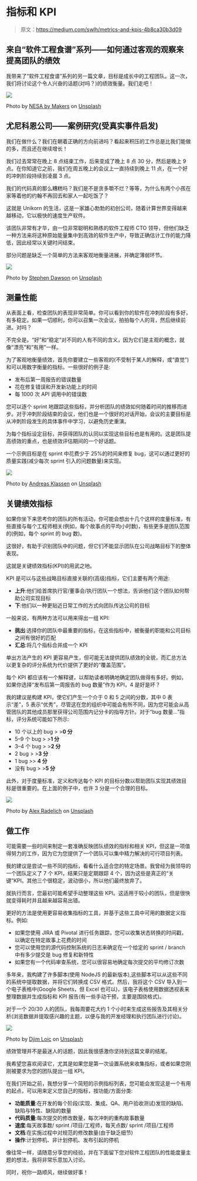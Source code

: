 # 指标和 KPI

> 原文：<https://medium.com/swlh/metrics-and-kpis-4b8ca30b3d09>

## 来自“软件工程食谱”系列——如何通过客观的观察来提高团队的绩效

我带来了“软件工程食谱”系列的另一篇文章，目标是成长中的工程团队。这一次，我们将讨论这个令人兴奋的话题(对吗？)的绩效衡量。我们走吧！

![](img/875caddd80ea129278d46800e676fb13.png)

Photo by [NESA by Makers](https://unsplash.com/@nesabymakers?utm_source=medium&utm_medium=referral) on [Unsplash](https://unsplash.com?utm_source=medium&utm_medium=referral)

## **尤尼科恩公司——案例研究(受真实事件启发)**

我们在做什么？我们在朝着正确的方向前进吗？看起来积压的工作总是比我们能做的多，而且还在继续增长！

我们过去常常在晚上 8 点结束工作，后来变成了晚上 8 点 30 分，然后是晚上 9 点。在你知道它之前，我们在周五晚上的会议上一直持续到晚上 11 点，在一个好的冲刺阶段持续到凌晨 3 点。

我们的代码真的那么糟糕吗？我们是不是贪多嚼不烂？等等，为什么有两个小孩在家等着他的约翰不再回去和家人一起吃饭了？

这就是 Unikorn 的生活，这是一家雄心勃勃的初创公司，随着计算世界变得越来越移动，它以极快的速度生产软件。

该团队非常有才华，由一位非常聪明和熟练的软件工程师 CTO 领导，但他们缺乏一种方法来将这种原始能量集中到高效的软件生产中，导致正确估计工作的能力降低，因此经常以关键时间结束。

部分问题是缺乏一个简单的方法来客观地衡量进展，并确定薄弱环节。

![](img/0e0f4fd884f24f7bd44fb5ab647f4e31.png)

Photo by [Stephen Dawson](https://unsplash.com/@srd844?utm_source=medium&utm_medium=referral) on [Unsplash](https://unsplash.com?utm_source=medium&utm_medium=referral)

## **测量性能**

从表面上看，检查团队的表现非常简单。你可以看到你的软件在冲刺阶段有多好，有多稳定。如果一切顺利，你可以召集一次会议，拍拍每个人的背，然后继续前进。对吗？

不完全是。“好”和“稳定”对不同的人有不同的含义，因为它们是主观的概念，就像“漂亮”和“有用”一样。

为了客观地衡量绩效，首先你要建立一些客观的(不受制于某人的解释，或“直觉”)和可以用数字衡量的指标。一些很好的例子是:

*   发布后第一周报告的错误数量
*   花在修复错误和开发新功能上的时间
*   每 1000 次 API 调用中的错误数

您可以逐个 sprint 地跟踪这些指标，并分析团队的绩效如何随着时间的推移而进步。对于冲刺阶段结束的会议，他们也是一个很好的对话开始，会议的主要目标是从冲刺阶段发生的具体事件中学习，以避免历史重演。

为每个指标设定目标，并获得团队的认同以实现这些目标也是有用的。这是团队提高绩效的重点，也是绩效评估期间的一个好话题。

一个示例目标是在 sprint 中花费少于 25%的时间来修复 bug，这可以通过更好的质量实践(减少每次 sprint 引入的问题数量)来实现。

![](img/3e79bdfbfc7200d8406a042d366fe1b1.png)

Photo by [Andreas Klassen](https://unsplash.com/@schmaendels?utm_source=medium&utm_medium=referral) on [Unsplash](https://unsplash.com?utm_source=medium&utm_medium=referral)

## **关键绩效指标**

如果你坐下来思考你的团队的所有活动，你可能会想出十几个这样的度量标准，有些直接与每个工程师相关(例如，每个故事点的平均小时数)，有些更多是团队范围的(例如，每个 sprint 的 bug 数)。

这很好，有助于识别团队中的问题，但它们不能显示团队在公司战略目标下的整体表现。

这就是关键绩效指标(KPI)的用武之地。

KPI 是可以与这些战略目标直接关联的(高级)指标，它们主要有两个用途:

*   **上升**:他们给首席执行官/董事会/执行团队一个想法，告诉他们这个团队如何帮助公司实现目标
*   **下**:他们以一种更贴近日常工作的方式向团队传达公司的目标

一般来说，有两种方法可以用来得出一组 KPI:

*   **挑出**:选择你的团队中最重要的指标，在这些指标中，被衡量的职能和公司目标之间有很好的匹配
*   **汇总**:将几个指标合并成一个 KPI

单出方法产生的 KPI 更容易产生，但可能无法提供团队绩效的全貌，而汇总方法以更复杂的评分系统为代价提供了更好的“覆盖范围”。

每个 KPI 都应该有一个解释键，以帮助读者明确地确定团队做得有多好。例如，如果你选择“发布后第一周报告的 bug 数量”作为 KPI，4 是好是坏？

我的建议是构建 KPI，使它们产生一个介于 0 和 5 之间的分数，其中 0 表示“差”，5 表示“优秀”，尽管这在您的组织中可能会有所不同，因为您可能会从高管团队的其他成员那里获得公司范围内记分卡的指导方针。对于“bug 数量…”指标，评分系统可能如下所示:

*   10 个以上的 bug > >**0 分**
*   5–9 个 bug > >**1 分**
*   3–4 个 bug > >**2 分**
*   2 bug > >**3 分**
*   1 bug >> **4 分**
*   没有 bug > >**5 分**

此外，对于度量标准，定义和传达每个 KPI 的目标分数以帮助团队实现其绩效目标是很重要的。在上面的例子中，也许 3 分是一个合理的目标。

![](img/39cd272eef1c8ca06d2e92d125a0cb93.png)

Photo by [Alex Radelich](https://unsplash.com/@alexradelich?utm_source=medium&utm_medium=referral) on [Unsplash](https://unsplash.com?utm_source=medium&utm_medium=referral)

## 做工作

可能需要一些时间来制定一套准确反映团队绩效的指标和相关 KPI，但这是一项值得努力的工作，因为它为您提供了一个团队可以集中精力解决的可行项目列表。

我的建议是尝试一些不同的指标，看看什么适合您的特定场景。我曾经为我领导的一个团队定义了 7 个 KPI，结果只是定期跟踪 4 个，因为这些是真正的“关键”KPI。其他三个很稳定，波动很小，所以他们最终放弃了。

就执行而言，您最初可能希望手动整理这些 KPI。这适用于较小的团队，但是很快就变得耗时并且越来越容易出错。

更好的方法是使用更容易收集指标的工具，并基于这些工具中可用的数据定义指标。例如:

*   如果您使用 JIRA 或 Pivotal 进行任务跟踪，您可以收集状态转换的时间戳，以确定在特定故事上花费的时间
*   您可以使用您的源代码控制系统的日志来确定在一个给定的 sprint / branch 中有多少提交是 bug 修复和新特性
*   如果您有一个代码审查系统，您可以很容易地确定每次提交的平均修订次数

多年来，我构建了许多脚本(使用 NodeJS 的最新版本),这些脚本可以从这些不同的系统中提取数据，并将它们转换成 CSV 格式。然后，我将这个 CSV 导入到一个电子表格中(Google Sheets，但 Excel 也可以)，该电子表格使用数据透视表来整理数据并生成指标和 KPI 报告(有一些手动干预，主要是围绕格式)。

对于一个 20/30 人的团队，我每周要花大约 1 个小时来生成这些报告及其相关分析(浏览数据并提取感兴趣的主题，以便与我的开发经理和执行团队进行讨论)。

![](img/99e0113fc65b021f050a1b2b14b86355.png)

Photo by [Djim Loic](https://unsplash.com/@loic?utm_source=medium&utm_medium=referral) on [Unsplash](https://unsplash.com?utm_source=medium&utm_medium=referral)

绩效管理并不是最迷人的话题，因此我很感激你坚持到这篇文章的结尾。

我希望您喜欢阅读它，尤其是如果您是第一次设置系统来收集指标，或者如果您刚刚被要求为您的团队提出一组 KPI。

在我们开始之前，我想分享一个简短的示例指标列表，您可能会发现这是一个有用的起点，可以用来定义您自己的指标，按功能/方面分类:

*   **功能质量**:在开发的每个阶段(实现、集成、QA、用户验收测试)发现的缺陷、缺陷与特性、缺陷的数量
*   **代码质量**:每次提交的修改数量，每次冲刺的重构故事数量
*   **速度**:每天故事数/ sprint /项目/工程师，每天点数/ sprint /项目/工程师
*   **文档**:在实施过程中对规范的修改数量(由于缺乏细节)
*   **操作**:计划停机、非计划停机、发布引起的停机

像往常一样，请随意分享您的经验，并在下面留下您对软件工程团队的性能度量主题的想法，我将非常乐意加入讨论。

同时，祝你一路顺风，继续做好事！